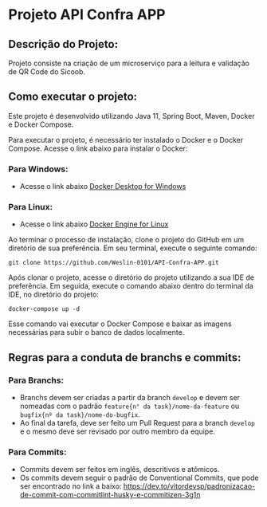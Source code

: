 # Projeto API Confra APP

## Descrição do Projeto:

Projeto consiste na criação de um microserviço para a leitura e validação de QR Code do Sicoob.

## Como executar o projeto:

Este projeto é desenvolvido utilizando Java 11, Spring Boot, Maven, Docker e Docker Compose.

Para executar o projeto, é necessário ter instalado o Docker e o Docker Compose. Acesse o link abaixo para
instalar o Docker:

### Para Windows:

- Acesse o link abaixo [Docker Desktop for Windows](https://www.docker.com/products/docker-desktop/)

### Para Linux:

- Acesse o link abaixo [Docker Engine for Linux](https://docs.docker.com/desktop/install/linux-install/)


Ao terminar o processo de instalação, clone o projeto do GitHub em um diretório de sua preferência. Em seu
terminal, execute o seguinte comando:
    
    git clone https://github.com/Weslin-0101/API-Confra-APP.git

Após clonar o projeto, acesse o diretório do projeto utilizando a sua IDE de preferência. Em seguida,
execute o comando abaixo dentro do terminal da IDE, no diretório do projeto:

    docker-compose up -d

Esse comando vai executar o Docker Compose e baixar as imagens necessárias para subir o banco de dados
localmente.


## Regras para a conduta de branchs e commits:

### Para Branchs:

- Branchs devem ser criadas a partir da branch `develop` e devem ser nomeadas com o padrão `feature{n° da task}/nome-da-feature` ou `bugfix{nº da task}/nome-do-bugfix`.
- Ao final da tarefa, deve ser feito um Pull Request para a branch `develop` e o mesmo deve ser revisado por outro membro da equipe.

### Para Commits:

- Commits devem ser feitos em inglês, descritivos e atômicos.
- Os commits devem seguir o padrão de Conventional Commits, que pode ser encontrado no link a baixo: 
https://dev.to/vitordevsp/padronizacao-de-commit-com-commitlint-husky-e-commitizen-3g1n